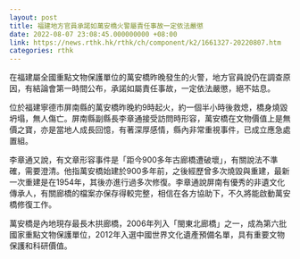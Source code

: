 ```yaml
---
layout: post
title: 福建地方官員承諾如萬安橋火警屬責任事故一定依法嚴懲
date: 2022-08-07 23:08:45.000000000 +08:00
link: https://news.rthk.hk/rthk/ch/component/k2/1661327-20220807.htm
categories: rthk
---
```


在福建屬全國重點文物保護單位的萬安橋昨晚發生的火警，地方官員說仍在調查原因，有結論會第一時間公布，承諾如屬責任事故，一定依法嚴懲，絕不姑息。

位於福建寧德市屏南縣的萬安橋昨晚約9時起火，約一個半小時後救熄，橋身燒毀坍塌，無人傷亡。屏南縣副縣長李章通接受訪問時形容，萬安橋在文物價值上是無價之寶，亦是當地人成長回憶，有著深厚感情，縣內非常重視事件，已成立應急處置組。

李章通又說，有文章形容事件是「距今900多年古廊橋遭破壞」，有關說法不準確，需要澄清。他指萬安橋始建於900多年前，之後經歷曾多次燒毀與重建，最新一次重建是在1954年，其後亦進行過多次修復。李章通說屏南有優秀的非遺文化傳承人，有關廊橋的檔案亦保存得較完整，相信在各方協助下，不久將能啟動萬安橋修復工作。

萬安橋是內地現存最長木拱廊橋，2006年列入「閩東北廊橋」之一，成為第六批國家重點文物保護單位，2012年入選中國世界文化遺產預備名單，具有重要文物保護和科研價值。
